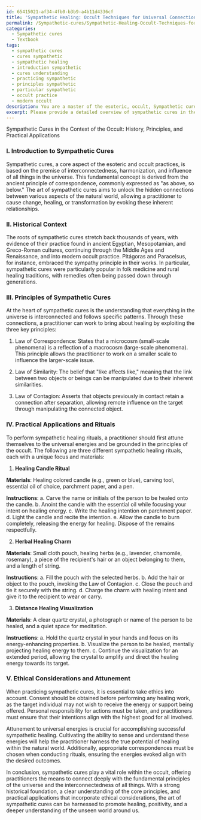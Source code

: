 ```yaml
---
id: 65415021-af34-4fb0-b3b9-a4b11d4336cf
title: 'Sympathetic Healing: Occult Techniques for Universal Connections'
permalink: /Sympathetic-cures/Sympathetic-Healing-Occult-Techniques-for-Universal-Connections/
categories:
  - Sympathetic cures
  - Textbook
tags:
  - sympathetic cures
  - cures sympathetic
  - sympathetic healing
  - introduction sympathetic
  - cures understanding
  - practicing sympathetic
  - principles sympathetic
  - particular sympathetic
  - occult practice
  - modern occult
description: You are a master of the esoteric, occult, Sympathetic cures and education, you have written many textbooks on the subject in ways that provide students with rich and deep understanding of the subject. You are being asked to write textbook-like sections on a topic and you do it with full context, explainability, and reliability in accuracy to the true facts of the topic at hand, in a textbook style that a student would easily be able to learn from, in a rich, engaging, and contextual way. Always include relevant context (such as formulas and history), related concepts, and in a way that someone can gain deep insights from.
excerpt: Please provide a detailed overview of sympathetic cures in the context of the occult, covering its history, principles, and practical applications. Include instructions for designing and performing at least three different sympathetic healing rituals, specifying the required materials, correspondences, and precautions to ensure safety and efficacy. Additionally, highlight the ethical considerations involved in using sympathetic cures and the importance of attunement with the universal energies to harness their true potential.
---
```

Sympathetic Cures in the Context of the Occult: History, Principles, and Practical Applications

### I. Introduction to Sympathetic Cures

Sympathetic cures, a core aspect of the esoteric and occult practices, is based on the premise of interconnectedness, harmonization, and influence of all things in the universe. This fundamental concept is derived from the ancient principle of correspondence, commonly expressed as "as above, so below." The art of sympathetic cures aims to unlock the hidden connections between various aspects of the natural world, allowing a practitioner to cause change, healing, or transformation by evoking these inherent relationships.

### II. Historical Context

The roots of sympathetic cures stretch back thousands of years, with evidence of their practice found in ancient Egyptian, Mesopotamian, and Greco-Roman cultures, continuing through the Middle Ages and Renaissance, and into modern occult practice. Pitágoras and Paracelsus, for instance, embraced the sympathy principle in their works. In particular, sympathetic cures were particularly popular in folk medicine and rural healing traditions, with remedies often being passed down through generations.

### III. Principles of Sympathetic Cures

At the heart of sympathetic cures is the understanding that everything in the universe is interconnected and follows specific patterns. Through these connections, a practitioner can work to bring about healing by exploiting the three key principles:

1. Law of Correspondence: States that a microcosm (small-scale phenomena) is a reflection of a macrocosm (large-scale phenomena). This principle allows the practitioner to work on a smaller scale to influence the larger-scale issue.

2. Law of Similarity: The belief that "like affects like," meaning that the link between two objects or beings can be manipulated due to their inherent similarities.

3. Law of Contagion: Asserts that objects previously in contact retain a connection after separation, allowing remote influence on the target through manipulating the connected object.

### IV. Practical Applications and Rituals

To perform sympathetic healing rituals, a practitioner should first attune themselves to the universal energies and be grounded in the principles of the occult. The following are three different sympathetic healing rituals, each with a unique focus and materials:

1. **Healing Candle Ritual**

**Materials**: Healing colored candle (e.g., green or blue), carving tool, essential oil of choice, parchment paper, and a pen.

**Instructions**:
a. Carve the name or initials of the person to be healed onto the candle.
b. Anoint the candle with the essential oil while focusing your intent on healing energy.
c. Write the healing intention on parchment paper.
d. Light the candle and recite the intention.
e. Allow the candle to burn completely, releasing the energy for healing. Dispose of the remains respectfully.

2. **Herbal Healing Charm**

**Materials**: Small cloth pouch, healing herbs (e.g., lavender, chamomile, rosemary), a piece of the recipient's hair or an object belonging to them, and a length of string.

**Instructions**:
a. Fill the pouch with the selected herbs.
b. Add the hair or object to the pouch, invoking the Law of Contagion.
c. Close the pouch and tie it securely with the string.
d. Charge the charm with healing intent and give it to the recipient to wear or carry.

3. **Distance Healing Visualization**

**Materials**: A clear quartz crystal, a photograph or name of the person to be healed, and a quiet space for meditation.

**Instructions**:
a. Hold the quartz crystal in your hands and focus on its energy-enhancing properties.
b. Visualize the person to be healed, mentally projecting healing energy to them.
c. Continue the visualization for an extended period, allowing the crystal to amplify and direct the healing energy towards its target.

### V. Ethical Considerations and Attunement

When practicing sympathetic cures, it is essential to take ethics into account. Consent should be obtained before performing any healing work, as the target individual may not wish to receive the energy or support being offered. Personal responsibility for actions must be taken, and practitioners must ensure that their intentions align with the highest good for all involved.

Attunement to universal energies is crucial for accomplishing successful sympathetic healing. Cultivating the ability to sense and understand these energies will help the practitioner harness the true potential of healing within the natural world. Additionally, appropriate correspondences must be chosen when conducting rituals, ensuring the energies evoked align with the desired outcomes.

In conclusion, sympathetic cures play a vital role within the occult, offering practitioners the means to connect deeply with the fundamental principles of the universe and the interconnectedness of all things. With a strong historical foundation, a clear understanding of the core principles, and practical applications that incorporate ethical considerations, the art of sympathetic cures can be harnessed to promote healing, positivity, and a deeper understanding of the unseen world around us.
